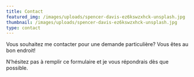 ```yaml
---
title: Contact
featured_img: /images/uploads/spencer-davis-ez6kswzxhck-unsplash.jpg
thumbnail: /images/uploads/spencer-davis-ez6kswzxhck-unsplash.jpg
type: contact
---
```


Vous souhaitez me contacter pour une demande particulière? Vous êtes au bon endroit!

N’hésitez pas à remplir ce formulaire et je vous répondrais dès que possible.
